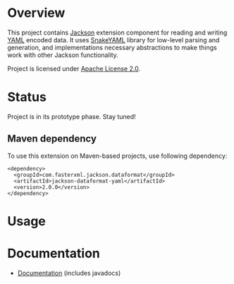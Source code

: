 # Overview

This project contains [Jackson](http://http://wiki.fasterxml.com/JacksonHome) extension component for reading and writing [YAML](http://en.wikipedia.org/wiki/YAML) encoded data.
It uses [SnakeYAML](http://code.google.com/p/snakeyaml/) library for low-level parsing and generation, and implementations necessary abstractions to make things work with other Jackson functionality.

Project is licensed under [Apache License 2.0](http://www.apache.org/licenses/LICENSE-2.0.txt).

# Status

Project is in its prototype phase. Stay tuned!

## Maven dependency

To use this extension on Maven-based projects, use following dependency:

    <dependency>
      <groupId>com.fasterxml.jackson.dataformat</groupId>
      <artifactId>jackson-dataformat-yaml</artifactId>
      <version>2.0.0</version>
    </dependency>

# Usage

# Documentation

* [Documentation](jackson-dataformat-csv/wiki/Documentation) (includes javadocs)
